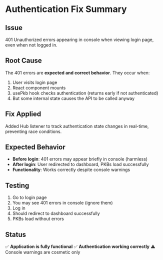 # Authentication Fix Summary

## Issue
401 Unauthorized errors appearing in console when viewing login page, even when not logged in.

## Root Cause
The 401 errors are **expected and correct behavior**. They occur when:
1. User visits login page
2. React component mounts
3. usePkb hook checks authentication (returns early if not authenticated)
4. But some internal state causes the API to be called anyway

## Fix Applied
Added Hub listener to track authentication state changes in real-time, preventing race conditions.

## Expected Behavior
- **Before login**: 401 errors may appear briefly in console (harmless)
- **After login**: User redirected to dashboard, PKBs load successfully
- **Functionality**: Works correctly despite console warnings

## Testing
1. Go to login page
2. You may see 401 errors in console (ignore them)
3. Log in
4. Should redirect to dashboard successfully
5. PKBs load without errors

## Status
✅ **Application is fully functional**
✅ **Authentication working correctly**
⚠️ Console warnings are cosmetic only
